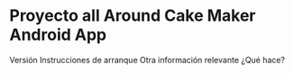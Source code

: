 # Proyecto all Around Cake Maker Android App

Versión
Instrucciones de arranque
Otra información relevante
¿Qué hace?